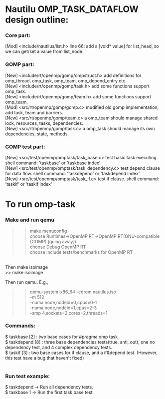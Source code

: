 # Nautilu OMP_TASK_DATAFLOW design outline:
### Core part:
[Mod]	<include/nautilus/list.h>  	line 66: add a [void* value] for list_head, so we can get/set a value from list_node. <br/>
### GOMP part:
[New]	<include/rt/openmp/gomp/ompstruct.h>    	add definitions for omp_thread, omp_task, omp_team, omp_depend_entry etc.<br/>
[New]	<include/rt/openmp/gomp/task.h> 		add some functions support omp_task.<br/>
[New]	<include/rt/openmp/gomp/team.h> 		add some functions support omp_team. <br/>
[Mod]	<src/rt/openmp/gomp/gomp.c> 			modified old gomp implementation, add task, team and barriers. <br/>
[New]	<src/rt/openmp/gomp/team.c> 			a omp_team should manage shared lock, resources, tasks, dependencies. <br/>
[New]	<src/rt/openmp/gomp/task.c> 			a omp_task should manage its own dependencies, state, methods.<br/>
### GOMP test part:
[New]   <src/test/openmp/omptask/task_base.c>		test basic task executing. shell command: 'taskbase' or 'taskbase index' <br/>
[New]   <src/test/openmp/omptask/task_dependency.c>	test depend clause for data flow. shell command: 'taskdepend' or 'taskdepend index' <br/>
[New]   <src/test/openmp/omptask/task_if.c>		test if clause. shell command: 'taskif' or 'taskif index' <br/>

# To run omp-task
### Make and run qemu
>> make menuconfig  <br/>
choose  Runtimes->OpenMP RT->OpenMP RT(GNU-compatible (GOMP) [going away]) <br/>
choose  Debug OpenMP RT <br/>
choose  Include tests/benchmarks for OpenMP RT <br/>
 <br/>
Then make isoimage <br/>
>> make isoimage <br/>

Then run qemu. E.g.,  <br/>
>> qemu-system-x86_64 -cdrom nautilus.iso \
                      -m 512 \
                      -numa node,nodeid=0,cpus=0-1 \
                      -numa node,nodeid=1,cpus=2-3 \
                      -smp 4,sockets=2,cores=2,threads=1


### Commands:
$ taskbase [2] : two base cases for #pragma omp task <br/>
$ taskdepend [8] : three base dependencies tests(true, anti, out), one no dependency test, and 4 complex dependency tests. <br/>
$ taskif [3] : two base cases for if clause, and a if&depend test. (However, this test have a bug that haven't fixed)  <br/>
 <br/>
### Run test example:
$ taskdepend             -> Run all dependency tests.  <br/>
$ taskbase 1             -> Run the first task base test.    <br/>
